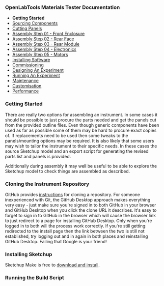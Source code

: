### OpenLabTools Materials Tester Documentation
- **Getting Started**
- [Sourcing Components](\01-sourcing_components.md)
- [Cutting Panels](\02-cutting_panels.md)
- [Assembly Step 01 - Front Enclosure](\03-assembly-01_front_enclosure.md)
- [Assembly Step 02 - Rear Face](\03-assembly-02_rear_face.md)
- [Assembly Step 03 - Rear Module](\03-assembly-03_rear_module.md)
- [Assembly Step 04 - Electronics](\03-assembly-04_electronics.md)
- [Assembly Step 05 - Motors](\03-assembly-05_motors.md)
- [Installing Software](\04-installing_software.md)
- [Commissioning](\05-commissioning.md)
- [Designing An Experiment](\06-designing_an_experiment.md)
- [Running An Experiment](\07-running_an_experiment.md)
- [Maintenance](\08-maintenance.md)
- [Customisation](\09-customisation.md)
- [Performance](\10-performance.md)

### Getting Started

[//]: # (END TITLE BLOCK)

There are really two options for assembling an instrument. In some cases it should be possible to just procure the parts needed and get the panels cut from the provided outline files. Even though generic components have been used as far as possible some of them may be hard to procure exact copies of. If replacements need to be used then some tweaks to the panels/mounting options may be required. It is also likely that some users may wish to tailor the instrument to their specific needs. In these cases the source Sketchup model and an export script for generating the revised parts list and panels is provided.

Additionally during assembly it may well be useful to be able to explore the Sketchup model to check things are assembled as described.

### Cloning the Instrument Repository

GitHub provides [instructions](https://help.github.com/articles/cloning-a-repository/) for cloning a repository. For someone inexperienced with Git, the GitHub Desktop approach makes everything very easy - just make sure you're signed in to both GitHub in your browser and GitHub Desktop when you click the clone URL it describes. It's easy to forget to sign in to GitHub in the browser which will cause the browser link to just redirect to a page for installing GitHub Desktop. Only when you're logged in to both will the process work correctly. If you're still getting redirected to the install page then the link between the two is still not established, try logging out and in again in both places and reinstalling GitHub Desktop. Failing that Google is your friend!

### Installing Sketchup

Sketchup Make is free to [download and install](http://www.sketchup.com/download).

### Running the Build Script
